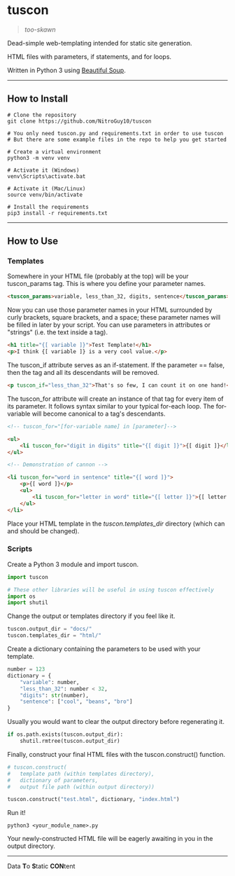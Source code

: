 # tuscon

> *too-skawn*

Dead-simple web-templating intended for static site generation.

HTML files with parameters, if statements, and for loops.

Written in Python 3 using [Beautiful Soup](https://www.crummy.com/software/BeautifulSoup/).

---

## How to Install
```commandline
# Clone the repository
git clone https://github.com/NitroGuy10/tuscon

# You only need tuscon.py and requirements.txt in order to use tuscon
# But there are some example files in the repo to help you get started

# Create a virtual environment
python3 -m venv venv

# Activate it (Windows)
venv\Scripts\activate.bat

# Activate it (Mac/Linux)
source venv/bin/activate

# Install the requirements
pip3 install -r requirements.txt
```

---

## How to Use

### Templates

Somewhere in your HTML file (probably at the top) will be your tuscon_params tag.
This is where you define your parameter names.
```html
<tuscon_params>variable, less_than_32, digits, sentence</tuscon_params>
```

Now you can use those parameter names in your HTML surrounded by curly brackets, square brackets, and a space;
these parameter names will be filled in later by your script.
You can use parameters in attributes or "strings" (i.e. the text inside a tag).
```html
<h1 title="{[ variable ]}">Test Template!</h1>
<p>I think {[ variable ]} is a very cool value.</p>
```

The tuscon_if attribute serves as an if-statement.
If the parameter == false, then the tag and all its descendants will be removed.
```html
<p tuscon_if="less_than_32">That's so few, I can count it on one hand!</p>
```

The tuscon_for attribute will create an instance of that tag for every item of its parameter.
It follows syntax similar to your typical for-each loop.
The for-variable will become canonical to a tag's descendants.
```html
<!-- tuscon_for="[for-variable name] in [parameter]-->

<ul>
    <li tuscon_for="digit in digits" title="{[ digit ]}">{[ digit ]}</li>
</ul>

<!-- Demonstration of cannon -->

<li tuscon_for="word in sentence" title="{[ word ]}">
    <p>{[ word ]}</p>
    <ul>
        <li tuscon_for="letter in word" title="{[ letter ]}">{[ letter ]}</li>
    </ul>
</li>
```

Place your HTML template in the *tuscon.templates_dir* directory (which can and should be changed).

### Scripts
Create a Python 3 module and import tuscon.
```python
import tuscon

# These other libraries will be useful in using tuscon effectively
import os
import shutil
```

Change the output or templates directory if you feel like it.
```python
tuscon.output_dir = "docs/"
tuscon.templates_dir = "html/"
```

Create a dictionary containing the parameters to be used with your template.
```python
number = 123
dictionary = {
    "variable": number,
    "less_than_32": number < 32,
    "digits": str(number),
    "sentence": ["cool", "beans", "bro"]
}
```

Usually you would want to clear the output directory before regenerating it.
```python
if os.path.exists(tuscon.output_dir):
    shutil.rmtree(tuscon.output_dir)
```

Finally, construct your final HTML files with the tuscon.construct() function.
```python
# tuscon.construct(
#   template path (within templates directory),
#   dictionary of parameters,
#   output file path (within output directory))

tuscon.construct("test.html", dictionary, "index.html")
```

Run it!

```commandline
python3 <your_module_name>.py
```

Your newly-constructed HTML file will be eagerly awaiting in you in the output directory.

---

Data **T**o **S**tatic **CON**tent
